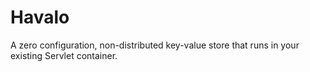 # Havalo

A zero configuration, non-distributed key-value store that runs in your existing Servlet container.

